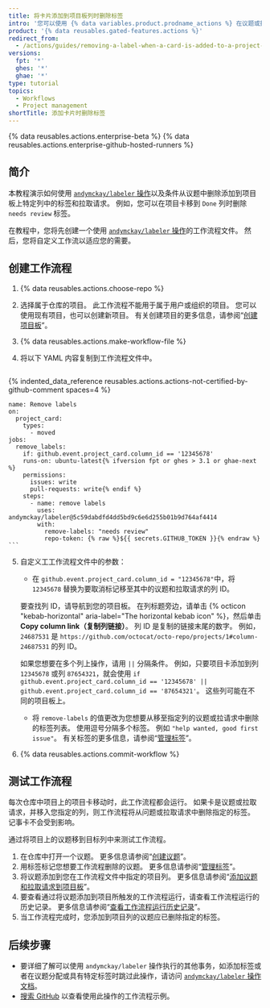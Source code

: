 ```yaml
---
title: 将卡片添加到项目板列时删除标签
intro: '您可以使用 {% data variables.product.prodname_actions %} 在议题或拉取请求添加到项目板上的特定列时自动删除标签。'
product: '{% data reusables.gated-features.actions %}'
redirect_from:
  - /actions/guides/removing-a-label-when-a-card-is-added-to-a-project-board-column
versions:
  fpt: '*'
  ghes: '*'
  ghae: '*'
type: tutorial
topics:
  - Workflows
  - Project management
shortTitle: 添加卡片时删除标签
---
```


{% data reusables.actions.enterprise-beta %}
{% data reusables.actions.enterprise-github-hosted-runners %}

## 简介

本教程演示如何使用 [`andymckay/labeler` 操作](https://github.com/marketplace/actions/simple-issue-labeler)以及条件从议题中删除添加到项目板上特定列中的标签和拉取请求。 例如，您可以在项目卡移到 `Done` 列时删除 `needs review` 标签。

在教程中，您将先创建一个使用 [`andymckay/labeler` 操作](https://github.com/marketplace/actions/simple-issue-labeler)的工作流程文件。 然后，您将自定义工作流以适应您的需要。

## 创建工作流程

1. {% data reusables.actions.choose-repo %}
2. 选择属于仓库的项目。 此工作流程不能用于属于用户或组织的项目。 您可以使用现有项目，也可以创建新项目。 有关创建项目的更多信息，请参阅“[创建项目板](/github/managing-your-work-on-github/creating-a-project-board)”。
3. {% data reusables.actions.make-workflow-file %}
4. 将以下 YAML 内容复制到工作流程文件中。

    ```yaml{:copy}
{% indented_data_reference reusables.actions.actions-not-certified-by-github-comment spaces=4 %}

    name: Remove labels
    on:
      project_card:
        types:
          - moved
    jobs:
      remove_labels:
        if: github.event.project_card.column_id == '12345678'
        runs-on: ubuntu-latest{% ifversion fpt or ghes > 3.1 or ghae-next %}
        permissions:
          issues: write
          pull-requests: write{% endif %}
        steps:
          - name: remove labels
            uses: andymckay/labeler@5c59dabdfd4dd5bd9c6e6d255b01b9d764af4414
            with:
              remove-labels: "needs review"
              repo-token: {% raw %}${{ secrets.GITHUB_TOKEN }}{% endraw %}
    ```

5. 自定义工工作流程文件中的参数：
   - 在 `github.event.project_card.column_id = "12345678"`中，将 `12345678` 替换为要取消标记移至其中的议题和拉取请求的列 ID。

    要查找列 ID，请导航到您的项目板。 在列标题旁边，请单击 {% octicon "kebab-horizontal" aria-label="The horizontal kebab icon" %}，然后单击 **Copy column link（复制列链接）**。 列 ID 是复制的链接末尾的数字。 例如，`24687531` 是 `https://github.com/octocat/octo-repo/projects/1#column-24687531` 的列 ID。

     如果您想要在多个列上操作，请用 `||` 分隔条件。 例如，只要项目卡添加到列 `12345678` 或列 `87654321`，就会使用 `if github.event.project_card.column_id == '12345678' || github.event.project_card.column_id == '87654321'`。 这些列可能在不同的项目板上。
   - 将 `remove-labels` 的值更改为您想要从移至指定列的议题或拉请求中删除的标签列表。 使用逗号分隔多个标签。 例如 `"help wanted, good first issue"`。 有关标签的更多信息，请参阅“[管理标签](/github/managing-your-work-on-github/managing-labels#applying-labels-to-issues-and-pull-requests)”。
6. {% data reusables.actions.commit-workflow %}

## 测试工作流程

每次仓库中项目上的项目卡移动时，此工作流程都会运行。 如果卡是议题或拉取请求，并移入您指定的列，则工作流程将从问题或拉取请求中删除指定的标签。 记事卡不会受到影响。

通过将项目上的议题移到目标列中来测试工作流程。

1. 在仓库中打开一个议题。 更多信息请参阅“[创建议题](/github/managing-your-work-on-github/creating-an-issue)”。
2. 用标签标记您想要工作流程删除的议题。 更多信息请参阅“[管理标签](/github/managing-your-work-on-github/managing-labels#applying-labels-to-issues-and-pull-requests)”。
3. 将议题添加到您在工作流程文件中指定的项目列。 更多信息请参阅“[添加议题和拉取请求到项目板](/github/managing-your-work-on-github/adding-issues-and-pull-requests-to-a-project-board)”。
4. 要查看通过将议题添加到项目所触发的工作流程运行，请查看工作流程运行的历史记录。 更多信息请参阅“[查看工作流程运行历史记录](/actions/managing-workflow-runs/viewing-workflow-run-history)”。
5. 当工作流程完成时，您添加到项目列的议题应已删除指定的标签。

## 后续步骤

- 要详细了解可以使用 `andymckay/labeler` 操作执行的其他事务，如添加标签或者在议题分配或具有特定标签时跳过此操作，请访问 [`andymckay/labeler` 操作文档](https://github.com/marketplace/actions/simple-issue-labeler)。
- [搜索 GitHub](https://github.com/search?q=%22uses:+andymckay/labeler%22&type=code) 以查看使用此操作的工作流程示例。
